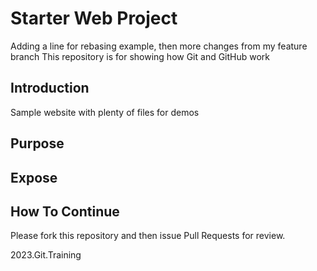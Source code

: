 # Starter Web Project

Adding a line for rebasing example, then more changes from my feature branch
This repository is for showing how Git and GitHub work

## Introduction

Sample website with plenty of files for demos

## Purpose

## Expose

## How To Continue

Please fork this repository and then issue Pull Requests for review.

2023.Git.Training
